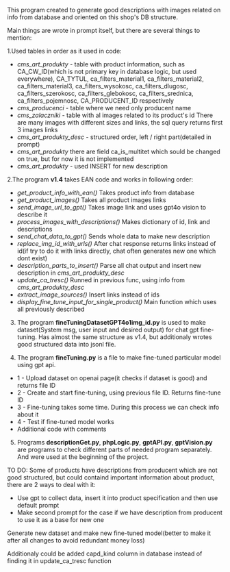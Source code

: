 This program created to generate good descriptions with images related on info from database and oriented on this shop's DB structure.

Main things are wrote in prompt itself, but there are several things to mention:

1.Used tables in order as it used in code:
- *cms_art_produkty* - table with product information, such as CA_CW_ID(which is not primary key in database logic, but used everywhere), CA_TYTUL, ca_filters_material1, ca_filters_material2, ca_filters_material3, ca_filters_wysokosc, ca_filters_dlugosc, ca_filters_szerokosc, ca_filters_glebokosc, ca_filters_srednica, ca_filters_pojemnosc, CA_PRODUCENT_ID respectively
- *cms_producenci* - table where we need only producent name
- *cms_zalaczniki* - table with al images related to its product's id
    There are many images with different sizes and links, the sql query returns first 3 images links
- *cms_art_produkty_desc* - structured order, left / right part(detailed in prompt) 
- *cms_art_produkty* there are field ca_is_multitet which sould be changed on true, but for now it is not implemented
- *cms_art_produkty* - used INSERT for new description

2.The program **v1.4** takes EAN code and works in following order:
 - *get_product_info_with_ean()* Takes product info from database
 - *get_product_images()* Takes all product images links
 - *send_image_url_to_gpt()* Takes image link and uses gpt4o vision to describe it
 - *process_images_with_descriptions()* Makes dictionary of id, link and descriptions
 - *send_chat_data_to_gpt()* Sends whole data to make new description
 - *replace_img_id_with_urls()* After chat response returns links instead of id(if try to do it with links directly, chat often generates new one which dont exist)
 - *description_parts_to_insert()* Parse all chat output and insert new description in *cms_art_produkty_desc*
 - *update_ca_tresc()* Runned in previous func, using info from *cms_art_produkty_desc*
 - *extract_image_sources()* Insert links instead of ids
 - *display_fine_tune_input_for_single_product()* Main function which uses all previously described

 3. The program **fineTuningDatasetGPT4o1img_id.py** is used to make dataset(System msg, user input and desired output) for chat gpt fine-tuning. Has almost the same structure as
 v1.4, but additionaly wrotes good structured data into jsonl file. 

 4. The program **fineTuning.py** is a file to make fine-tuned particular model using gpt api.
 - 1 - Upload dataset on openai page(it checks if dataset is good) and returns file ID
 - 2 - Create and start fine-tuning, using previous file ID. Returns fine-tune ID
 - 3 - Fine-tuning takes some time. During this process we can check info about it
 - 4 - Test if fine-tuned model works
 - Additional code with comments

 5. Programs **descriptionGet.py**, **phpLogic.py**, **gptAPI.py**, **gptVision.py** are programs
    to check different parts of needed program separately. And were used at the beginning of the project.

TO DO:
Some of products have descriptions from producent which are not good structured, but could containd important information about product, there are 2 ways to  deal with it:
 - Use gpt to collect data, insert it into product specification and then use default prompt
 - Make second prompt for the case if we have description from producent to use it as a base for new one

Generate new dataset and make new fine-tuned model(better to make it after all changes to avoid redundant money loss)

Additionaly could be added capd_kind column in database instead of finding it in update_ca_tresc function 
